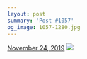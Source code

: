 ```yaml
---
layout: post
summary: 'Post #1057'
og_image: 1057-1280.jpg
---
```


<p>
  <time>
    <a href="/1057">November 24, 2019</a>
  </time>
  <a href="/1057">
    <img src="{{ site.assets_url }}/1057-640.jpg" srcset="{{ site.assets_url }}/1057-320.jpg 320w, {{ site.assets_url }}/1057-640.jpg 640w, {{ site.assets_url }}/1057-960.jpg 960w, {{ site.assets_url }}/1057-1280.jpg 1280w" sizes="(min-width: 700px) 50vw, calc(100vw - 2rem)" />
  </a>
</p>
